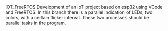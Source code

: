 IOT_FreeRTOS
Development of an IoT project based on esp32 using VCode and FreeRTOS. In this branch there is a parallel indication of LEDs, two colors, with a certain flicker interval. These two processes should be parallel tasks in the program.